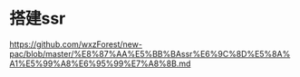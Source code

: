 # 搭建ssr


https://github.com/wxzForest/new-pac/blob/master/%E8%87%AA%E5%BB%BAssr%E6%9C%8D%E5%8A%A1%E5%99%A8%E6%95%99%E7%A8%8B.md


